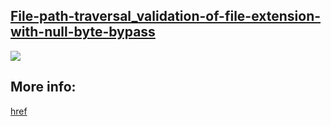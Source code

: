## [File-path-traversal_validation-of-file-extension-with-null-byte-bypass](https://portswigger.net/web-security/file-path-traversal/lab-validate-file-extension-null-byte-bypass)

![](https://github.com/nu11secur1ty/PortSwigger-Web-Security-Academy/blob/main/Directory-traversal/File-path-traversal_validation-of-file-extension-with-null-byte-bypass/Docs/Screenshot%202022-05-19%20094323.png)

## More info:
[href](https://www.nu11secur1ty.com/2022/05/file-path-traversalvalidation-of-file.html)
